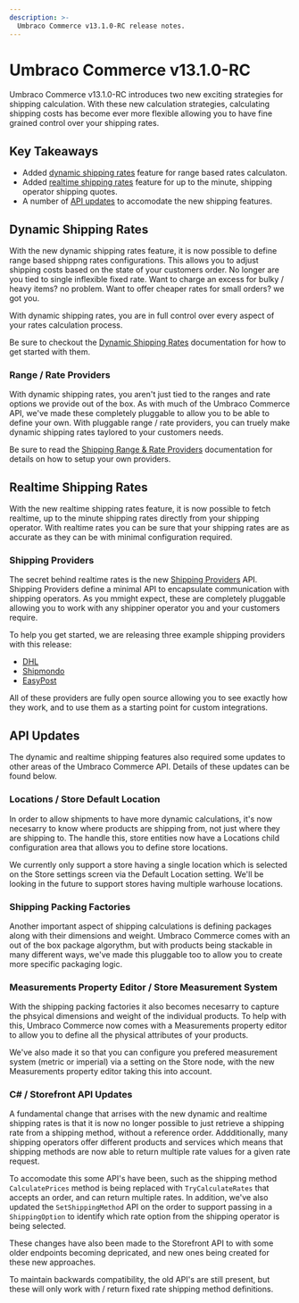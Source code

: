 ```yaml
---
description: >-
  Umbraco Commerce v13.1.0-RC release notes.
---
```


# Umbraco Commerce v13.1.0-RC

Umbraco Commerce v13.1.0-RC introduces two new exciting strategies for shipping calculation. With these new calculation strategies, calculating shipping costs has become ever more flexible allowing you to have fine grained control over your shipping rates.

## Key Takeaways

* Added [dynamic shipping rates](#dynamic-shipping-rates) feature for range based rates calculaton.
* Added [realtime shipping rates](#realtime-shipping-rates) feature for up to the minute, shipping operator shipping quotes.
* A number of [API updates](#api-updates) to accomodate the new shipping features.

## Dynamic Shipping Rates

With the new dynamic shipping rates feature, it is now possible to define range based shippng rates configurations. This allows you to adjust shipping costs based on the state of your customers order. No longer are you tied to single inflexible fixed rate. Want to charge an excess for bulky / heavy items? no problem. Want to offer cheaper rates for small orders? we got you.

With dynamic shipping rates, you are in full control over every aspect of your rates calculation process.

Be sure to checkout the [Dynamic Shipping Rates](../reference/shipping/dynamic-rate-shipping.md) documentation for how to get started with them.

### Range / Rate Providers

With dynamic shipping rates, you aren't just tied to the ranges and rate options we provide out of the box. As with much of the Umbraco Commerce API, we've made these completely pluggable to allow you to be able to define your own. With pluggable range / rate providers, you can truely make dynamic shipping rates taylored to your customers needs.

Be sure to read the [Shipping Range & Rate Providers](../key-concepts/shipping-range-and-rate-providers.md) documentation for details on how to setup your own providers.

## Realtime Shipping Rates

With the new realtime shipping rates feature, it is now possible to fetch realtime, up to the minute shipping rates directly from your shipping operator. With realtime rates you can be sure that your shipping rates are as accurate as they can be with minimal configuration required.

### Shipping Providers

The secret behind realtime rates is the new [Shipping Providers](../key-concepts/shipping-providers.md) API. Shipping Providers define a minimal API to encapsulate communication with shipping operators. As you mmight expect, these are completely pluggable allowing you to work with any shippiner operator you and your customers require.

To help you get started, we are releasing three example shipping providers with this release:

* [DHL](https://github.com/umbraco/Umbraco.Commerce.ShippingProviders.Dhl)
* [Shipmondo](https://github.com/umbraco/Umbraco.Commerce.ShippingProviders.Shipmondo)
* [EasyPost](https://github.com/umbraco/Umbraco.Commerce.ShippingProviders.EasyPost)

All of these providers are fully open source allowing you to see exactly how they work, and to use them as a starting point for custom integrations.

## API Updates

The dynamic and realtime shipping features also required some updates to other areas of the Umbraco Commerce API. Details of these updates can be found below.

### Locations / Store Default Location

In order to allow shipments to have more dynamic calculations, it's now necesarry to know where products are shipping from, not just where they are shipping to. The handle this, store entities now have a Locations child configuration area that allows you to define store locations.

We currently only support a store having a single location which is selected on the Store settings screen via the Default Location setting. We'll be looking in the future to support stores having multiple warhouse locations.

### Shipping Packing Factories

Another important aspect of shipping calculations is defining packages along with their dimensions and weight. Umbraco Commerce comes with an out of the box package algorythm, but with products being stackable in many different ways, we've made this pluggable too to allow you to create more specific packaging logic.

### Measurements Property Editor / Store Measurement System

With the shipping packing factories it also becomes necesarry to capture the phsyical dimensions and weight of the individual products. To help with this, Umbraco Commerce now comes with a Measurements property editor to allow you to define all the physical attributes of your products.

We've also made it so that you can configure you prefered measurement system (metric or imperial) via a setting on the Store node, with the new Measurements property editor taking this into account.

### C# / Storefront API Updates

A fundamental change that arrises with the new dynamic and realtime shipping rates is that it is now no longer possible to just retrieve a shipping rate from a shipping method, without a reference order. Addditionally, many shipping operators offer different products and services which means that shipping methods are now able to return multiple rate values for a given rate request.

To accomodate this some API's have been, such as the shipping method `CalculatePrices` method is being replaced with `TryCalculateRates` that accepts an order, and can return multiple rates. In addition, we've also updated the `SetShippingMethod` API on the order to support passing in a `ShippingOption` to identify which rate option from the shipping operator is being selected.

These changes have also been made to the Storefront API to with some older endpoints becoming depricated, and new ones being created for these new approaches.

To maintain backwards compatibility, the old API's are still present, but these will only work with / return fixed rate shipping method definitions.

